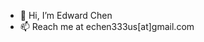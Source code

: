 - 👋 Hi, I’m Edward Chen
- 📫 Reach me at echen333us[at]gmail.com

<!---
echen333/echen333 is a ✨ special ✨ repository because its `README.md` (this file) appears on your GitHub profile.
You can click the Preview link to take a look at your changes.
--->
